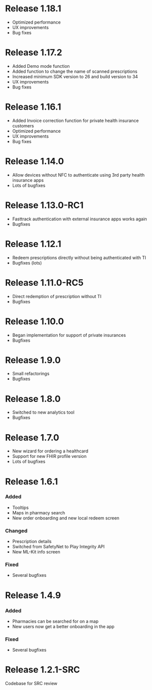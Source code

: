 # Release 1.18.1
- Optimized performance 
- UX improvements
- Bug fixes


# Release 1.17.2
- Added Demo mode function
- Added function to change the name of scanned prescriptions 
- Increased minimum SDK version to 26 and build version to 34
- UX improvements
- Bug fixes


# Release 1.16.1
- Added Invoice correction function for private health insurance customers
- Optimized performance 
- UX improvements
- Bug fixes

# Release 1.14.0
- Allow devices without NFC to authenticate using 3rd party health insurance apps
- Lots of bugfixes

# Release 1.13.0-RC1
- Fasttrack authentication with external insurance apps works again
- Bugfixes

# Release 1.12.1
- Redeem prescriptions directly without being authenticated with TI
- Bugfixes (lots)

# Release 1.11.0-RC5
- Direct redemption of prescription without TI
- Bugfixes

# Release 1.10.0
- Began implementation for support of private insurances
- Bugfixes

# Release 1.9.0
- Small refactorings
- Bugfixes

# Release 1.8.0
- Switched to new analytics tool
- Bugfixes

# Release 1.7.0
- New wizard for ordering a healthcard
- Support for new FHIR profile version
- Lots of bugfixes

# Release 1.6.1
### Added

- Tooltips
- Maps in pharmacy search
- New order onboarding and new local redeem screen

### Changed

- Prescription details
- Switched from SafetyNet to Play Integrity API
- New ML-Kit info screen

### Fixed

- Several bugfixes

# Release 1.4.9
### Added

- Pharmacies can be searched for on a map
- New users now get a better onboarding in the app

### Fixed

- Several bugfixes

# Release 1.2.1-SRC
Codebase for SRC review

